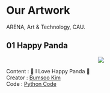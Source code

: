 # Our Artwork

ARENA, Art & Technology, CAU.

## 01 Happy Panda

<p align="center">
<img src="01-Happy-Panda/Happy-Panda.jpg">
</p>

Content : 🐼 I Love Happy Panda 🐼<br>
Creator : [Bumsoo Kim](https://github.com/gh-BumsooKim)<br>
Code : [Python Code](01-Happy-Panda/Happy-Panda.py)
